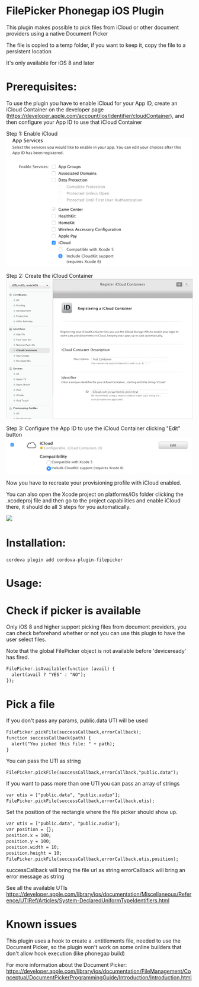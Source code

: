 FilePicker Phonegap iOS Plugin
================================

This plugin makes possible to pick files from iCloud or other document providers using a native Document Picker

The file is copied to a temp folder, if you want to keep it, copy the file to a persistent location

It's only available for iOS 8 and later

Prerequisites:
==============
To use the plugin you have to enable iCloud for your App ID, create an iCloud Container on the developer page (https://developer.apple.com/account/ios/identifier/cloudContainer), and then configure your App ID to use that iCloud Container

Step 1: Enable iCloud
![](img/app-services-icloud.png)

Step 2: Create the iCloud Container
![](img/icloud-container.png)

Step 3: Configure the App ID to use the iCloud Container clicking "Edit" button
![](img/edit-icloud.png)

Now you have to recreate your provisioning profile with iCloud enabled.


You can also open the Xcode project on platforms/iOs folder clicking the .xcodeproj file and then go to the project capabilities and enable iCloud there, it should do all 3 steps for you automatically.

![](https://developer.apple.com/library/ios/documentation/FileManagement/Conceptual/DocumentPickerProgrammingGuide/Art/Enabling%20iCloud%20Documents_2x.png)


Installation:
============

`cordova plugin add cordova-plugin-filepicker`


Usage:
======

Check if picker is available
============================
Only iOS 8 and higher support picking files from document providers, you can check beforehand whether or not you can use this plugin to have the user select files.

Note that the global FilePicker object is not available before 'deviceready' has fired.

```
FilePicker.isAvailable(function (avail) {
  alert(avail ? "YES" : "NO");
});
```

Pick a file
===========

If you don't pass any params, public.data UTI will be used

```
FilePicker.pickFile(successCallback,errorCallback);
function successCallback(path) {
  alert("You picked this file: " + path);
}
```

You can pass the UTI as string
```
FilePicker.pickFile(successCallback,errorCallback,"public.data");
```

If you want to pass more than one UTI you can pass an array of strings
```
var utis = ["public.data", "public.audio"];
FilePicker.pickFile(successCallback,errorCallback,utis);
```

Set the position of the rectangle where the file picker should show up.
```
var utis = ["public.data", "public.audio"];
var position = {};
position.x = 100;
position.y = 100;
position.width = 10;
position.height = 10;
FilePicker.pickFile(successCallback,errorCallback,utis,position);
```

successCallback will bring the file url as string
errorCallback will bring an error message as string


See all the available UTIs https://developer.apple.com/library/ios/documentation/Miscellaneous/Reference/UTIRef/Articles/System-DeclaredUniformTypeIdentifiers.html

Known issues
============
This plugin uses a hook to create a .entitlements file, needed to use the Document Picker, so the plugin won't work on some online builders that don't allow hook execution (like phonegap build)

For more information about the Document Picker: https://developer.apple.com/library/ios/documentation/FileManagement/Conceptual/DocumentPickerProgrammingGuide/Introduction/Introduction.html